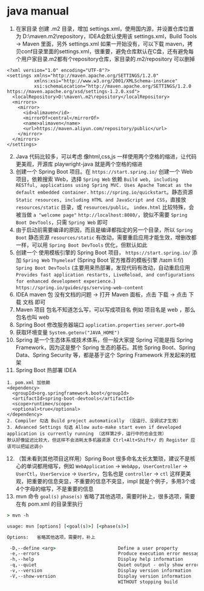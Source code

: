 # java manual

1. 在家目录 创建 .m2 目录，增加 settings.xml，使用国内源，并设置仓库位置为 D:\maven\.m2\repository，IDEA会默认使用该 settings.xml，Build Tools -> Maven 里面，另外 settings.xml 如果一开始没有，可以下载 maven，拷贝conf目录里面的settings.xml，很重要，避免仓库默认在C盘，还有避免每个用户家目录.m2都有个repository仓库，家目录的.m2/repository 可以删掉
```
<?xml version="1.0" encoding="UTF-8"?>
<settings xmlns="http://maven.apache.org/SETTINGS/1.2.0"
          xmlns:xsi="http://www.w3.org/2001/XMLSchema-instance"
          xsi:schemaLocation="http://maven.apache.org/SETTINGS/1.2.0 https://maven.apache.org/xsd/settings-1.2.0.xsd">    
  <localRepository>D:\maven\.m2\repository</localRepository>
  <mirrors>
    <mirror>
      <id>alimaven</id>
      <mirrorOf>central</mirrorOf>
      <name>alimaven</name>
      <url>https://maven.aliyun.com/repository/public</url>
    </mirror>
  </mirrors>
</settings>
```
2. Java 代码比较多，可以考虑 像html,css,js 一样使用两个空格的缩进，让代码更美观，开源库 playwright-java 就是两个空格的缩进
3. 创建一个 Spring Boot 项目。在 `https://start.spring.io/` 创建一个 Web 项目，依赖搜索 Web，选择 `Spring Web` 依赖 `Build web, including RESTful, applications using Spring MVC. Uses Apache Tomcat as the default embedded container.` `https://spring.io/quickstart`。静态资源 `Static resources, including HTML and JavaScript and CSS`，直接放 `resources/static` 目录，或 `resources/public`。 `index.html` 比较特殊，会被当做 `a "welcome page"` `http://localhost:8080/`，貌似不需要 `Spring Boot DevTools`，只需 `Spring Web` 即可
4. 由于启动前需要编译的原因，而且是编译都指定的另一个目录，所以 `Spring Boot` 静态资源 `resources/static` 有改动，需要重启应用才能生效，增删改都一样，可以用  `Spring Boot DevTools` 优化，但默认如此
5. 创建一个 使用模板引擎的 Spring Boot 项目， `https://start.spring.io/` 添加 `Spring Web` `Thymeleaf` (Spring Boot 官方推荐的模板引擎 /taɪm li:f/) `Spring Boot DevTools` (主要用来热部署，发现代码有改动，自动重启应用 
`Provides fast application restarts, LiveReload, and configurations for enhanced development experience.`) `https://spring.io/guides/gs/serving-web-content`
6. IDEA maven 包 没有文档的问题 -> 打开 Maven 面板，点击 下载 -> 点击 下载 文档 即可
7. Maven 项目 包名不知道怎么写，可以写成项目名 例如 项目名是 web ，那么包名也叫 web
8. Spring Boot 修改服务器端口 `application.properties` `server.port=80`
9. 获取环境变量 `System.getenv("JAVA_HOME")`
10. Spring 是一个生态体系或技术体系，但一般大家提 Spring 可能是指 Spring Framework，因为这是整个 Spring 生态的基石。其他 Spring Boot、Spring Data、Spring Security 等，都是基于这个 Spring Framework 开发起来的框架
11. Spring Boot 热部署 IDEA
```text
1. pom.xml 加依赖
<dependency>
  <groupId>org.springframework.boot</groupId>
  <artifactId>spring-boot-devtools</artifactId>
  <scope>runtime</scope>
  <optional>true</optional>
</dependency>
2. Compiler 勾选 Build project automatically （没运行、没调试才生效）
3. Advanced Settings 勾选 Allow auto-make start even if developed application is currently running （这样第2步，运行中的也会生效）
默认好像延迟比较大，但这样不会消耗太多机器资源 Ctrl+Alt+Shift+/ 的 Register 应该可以把延迟调小   
```
12. （暂未看到其他项目这样用）Spring Boot 很多命名太长太繁琐，建议不是核心的单词都用缩写，例如 `WebApplication` -> `WebApp`，`UserController` -> `UserCtl`，`UserService` -> `UserSrv`，包名也是 `controller` -> `ctl` 这样更美观，把重要的信息突显，不重要的信息不突显，impl 就是个例子，多用3个或4个字母的缩写，不是重要的信息
13. mvn 命令 `goal(s)` `phase(s)` 省略了其他选项，需要时补上，很多选项，需要在有 pom.xml 的目录里执行
```cmd
> mvn -h

usage: mvn [options] [<goal(s)>] [<phase(s)>]     

Options:   省略其他选项，需要时，补上

 -D,--define <arg>                       Define a user property                  定义 pom.xml 的用户属性 注意后面有个空格 按照这文档 加上空格更规范
 -e,--errors                             Produce execution error messages
 -h,--help                               Display help information                显示帮助信息
 -q,--quiet                              Quiet output - only show errors         安静输出 只输出错误信息
 -v,--version                            Display version information             显示版本信息
 -V,--show-version                       Display version information             显示版本信息 不停止构建项目
                                         WITHOUT stopping build 
```
